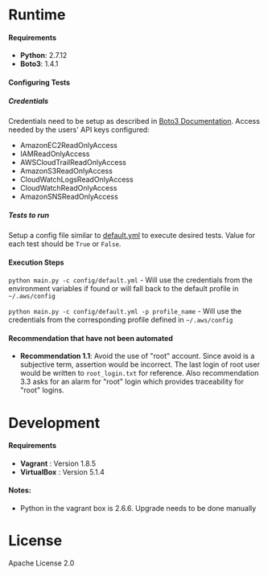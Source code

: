 # Runtime
#### Requirements
- **Python**: 2.7.12
- **Boto3**: 1.4.1

#### Configuring Tests

##### Credentials

Credentials need to be setup as described in [Boto3 Documentation](http://boto3.readthedocs.io/en/latest/guide/configuration.html).
Access needed by the users' API keys configured:

- AmazonEC2ReadOnlyAccess
- IAMReadOnlyAccess
- AWSCloudTrailReadOnlyAccess
- AmazonS3ReadOnlyAccess
- CloudWatchLogsReadOnlyAccess
- CloudWatchReadOnlyAccess
- AmazonSNSReadOnlyAccess

##### Tests to run

Setup a config file similar to [default.yml](https://github.com/mikhailadvani/cis-aws-automation/blob/master/config/default.yml) to execute desired tests. Value for each test should be `True` or `False`.

#### Execution Steps
`python main.py -c config/default.yml` - Will use the credentials from the environment variables if found or will fall back to the default profile in `~/.aws/config`

`python main.py -c config/default.yml -p profile_name` - Will use the credentials from the corresponding profile defined in `~/.aws/config`

#### Recommendation that have not been automated

* **Recommendation 1.1**: Avoid the use of "root" account. Since avoid is a subjective term, assertion would be incorrect. The last login of root user would be written to `root_login.txt` for reference. Also recommendation 3.3 asks for an alarm for "root" login which provides traceability for "root" logins.   

# Development
#### Requirements
- **Vagrant** : Version 1.8.5
- **VirtualBox** : Version 5.1.4

#### Notes:

- Python in the vagrant box is 2.6.6. Upgrade needs to be done manually

# License
Apache License 2.0



